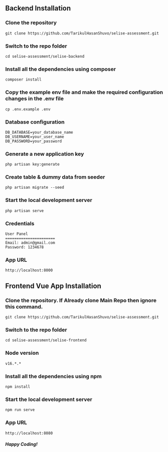 

## Backend Installation

### Clone the repository

    git clone https://github.com/TarikulHasanShuvo/selise-assessment.git

### Switch to the repo folder

    cd selise-assessment/selise-backend

### Install all the dependencies using composer

    composer install

### Copy the example env file and make the required configuration changes in the .env file

    cp .env.example .env

### Database configuration

    DB_DATABASE=your_database_name
    DB_USERNAME=your_user_name
    DB_PASSWORD=your_password

### Generate a new application key 

    php artisan key:generate


### Create table & dummy data from seeder

    php artisan migrate --seed


### Start the local development server

    php artisan serve

### Credentials

    User Panel 
    ======================
    Email: admin@gmail.com 
    Password: 1234678

### App URL

    http://localhost:8000




## Frontend Vue App Installation

### Clone the repository. If Already clone Main Repo then ignore this command.

    git clone https://github.com/TarikulHasanShuvo/selise-assessment.git

### Switch to the repo folder

    cd selise-assessment/selise-frontend

### Node version

    v16.*.*

### Install all the dependencies using npm

    npm install

### Start the local development server

    npm run serve

### App URL

    http://localhost:8080


##### Happy Coding!
